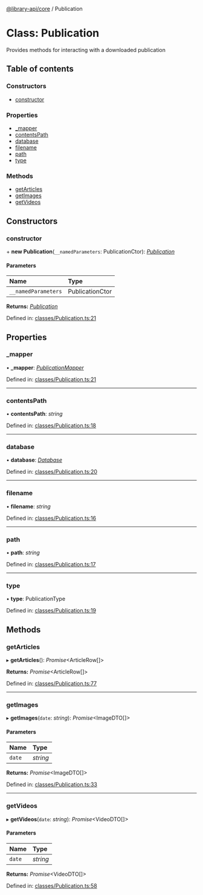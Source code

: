 [@library-api/core](../README.md) / Publication

# Class: Publication

Provides methods for interacting with a downloaded publication

## Table of contents

### Constructors

- [constructor](publication.md#constructor)

### Properties

- [\_mapper](publication.md#_mapper)
- [contentsPath](publication.md#contentspath)
- [database](publication.md#database)
- [filename](publication.md#filename)
- [path](publication.md#path)
- [type](publication.md#type)

### Methods

- [getArticles](publication.md#getarticles)
- [getImages](publication.md#getimages)
- [getVideos](publication.md#getvideos)

## Constructors

### constructor

\+ **new Publication**(`__namedParameters`: PublicationCtor): [*Publication*](publication.md)

#### Parameters

| Name | Type |
| :------ | :------ |
| `__namedParameters` | PublicationCtor |

**Returns:** [*Publication*](publication.md)

Defined in: [classes/Publication.ts:21](https://github.com/BenShelton/library-api/blob/ba93c4c/packages/core/src/classes/Publication.ts#L21)

## Properties

### \_mapper

• **\_mapper**: [*PublicationMapper*](publicationmapper.md)

Defined in: [classes/Publication.ts:21](https://github.com/BenShelton/library-api/blob/ba93c4c/packages/core/src/classes/Publication.ts#L21)

___

### contentsPath

• **contentsPath**: *string*

Defined in: [classes/Publication.ts:18](https://github.com/BenShelton/library-api/blob/ba93c4c/packages/core/src/classes/Publication.ts#L18)

___

### database

• **database**: [*Database*](database.md)

Defined in: [classes/Publication.ts:20](https://github.com/BenShelton/library-api/blob/ba93c4c/packages/core/src/classes/Publication.ts#L20)

___

### filename

• **filename**: *string*

Defined in: [classes/Publication.ts:16](https://github.com/BenShelton/library-api/blob/ba93c4c/packages/core/src/classes/Publication.ts#L16)

___

### path

• **path**: *string*

Defined in: [classes/Publication.ts:17](https://github.com/BenShelton/library-api/blob/ba93c4c/packages/core/src/classes/Publication.ts#L17)

___

### type

• **type**: PublicationType

Defined in: [classes/Publication.ts:19](https://github.com/BenShelton/library-api/blob/ba93c4c/packages/core/src/classes/Publication.ts#L19)

## Methods

### getArticles

▸ **getArticles**(): *Promise*<ArticleRow[]\>

**Returns:** *Promise*<ArticleRow[]\>

Defined in: [classes/Publication.ts:77](https://github.com/BenShelton/library-api/blob/ba93c4c/packages/core/src/classes/Publication.ts#L77)

___

### getImages

▸ **getImages**(`date`: *string*): *Promise*<ImageDTO[]\>

#### Parameters

| Name | Type |
| :------ | :------ |
| `date` | *string* |

**Returns:** *Promise*<ImageDTO[]\>

Defined in: [classes/Publication.ts:33](https://github.com/BenShelton/library-api/blob/ba93c4c/packages/core/src/classes/Publication.ts#L33)

___

### getVideos

▸ **getVideos**(`date`: *string*): *Promise*<VideoDTO[]\>

#### Parameters

| Name | Type |
| :------ | :------ |
| `date` | *string* |

**Returns:** *Promise*<VideoDTO[]\>

Defined in: [classes/Publication.ts:58](https://github.com/BenShelton/library-api/blob/ba93c4c/packages/core/src/classes/Publication.ts#L58)

